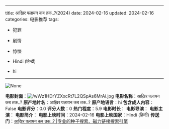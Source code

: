 
---
title: आख़िर पलायन कब तक..?(2024)
date: 2024-02-16
updated: 2024-02-16
categories: 电影推荐
tags:

- 犯罪
- 剧情
- 惊悚

- Hindi (हिन्दी)
- hi
---

<img src="https://image.tmdb.org/t/p/originalNone" alt="None" title="None">

**电影封面**：<img src="https://image.tmdb.org/t/p/w200/wWz1HDrYZXxcRt7L2QSpAs6MrAi.jpg" alt="/wWz1HDrYZXxcRt7L2QSpAs6MrAi.jpg" title="/wWz1HDrYZXxcRt7L2QSpAs6MrAi.jpg">
**电影名称**：आख़िर पलायन कब तक..?
**原产地片名**：आख़िर पलायन कब तक..?
**原产地语言**：hi
**包含成人内容**：False
**电影评分**：0.0
**评分人数**：0
**热门程度**：5.9
**电影时长**：
**电影导演**：
**电影主演**：
**电影简介**：
**电影上映时间**：2024-02-16
**电影上映国家**：Hindi (हिन्दी)
**传送门**：[आख़िर पलायन कब तक..? |专业的种子搜索、磁力链接搜索引擎](https://movie.amd794.com:2083/?search=%E0%A4%86%E0%A4%96%E0%A4%BC%E0%A4%BF%E0%A4%B0%20%E0%A4%AA%E0%A4%B2%E0%A4%BE%E0%A4%AF%E0%A4%A8%20%E0%A4%95%E0%A4%AC%20%E0%A4%A4%E0%A4%95..%3F&ordering=&mode=match_phrase&page_size=10&page=1)

